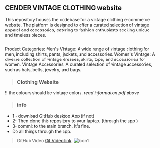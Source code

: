 ## CENDER VINTAGE CLOTHING website
This repository houses the codebase for a vintage clothing e-commerce website. 
The platform is designed to offer a curated selection of vintage apparel and accessories,
catering to fashion enthusiasts seeking unique and timeless pieces.
##
Product Categories:
Men's Vintage: A wide range of vintage clothing for men, including shirts, pants, jackets, and accessories.
Women's Vintage: A diverse collection of vintage dresses, skirts, tops, and accessories for women.
Vintage Accessories: A curated selection of vintage accessories, such as hats, belts, jewelry, and bags.


> ### Clothing Website 
!! the colours should be vintage colors.
*read information pdf above* 
> ### info
- 1 - download GitHub desktop App (if not)
- 2- Then clone this repository to your laptop. (through the app )
- 3- commit to  the main branch. It's fine.
-  Do all things through the app.


> GitHub Video [Git Video link](https://youtu.be/9j0AOrO0dnw/).
![icon1](https://github.com/user-attachments/assets/7d1dffe6-cffe-4757-8ee3-092a145186fc)
